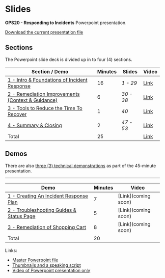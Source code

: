 # Slides
 **OPS20 - Responding to Incidents** Powerpoint presentation.

[Download the current presentation file](../presentations.md)

## Sections

The Powerpoint slide deck is divided up in to four (4) sections.

| Section / Demo | Minutes | Slides | Video
|----------|----------|-------|-----|
|[1 - Intro & Foundations of Incident Response](section/01/README.md)|16 | *1 - 29* | [Link](https://globaleventcdn.blob.core.windows.net/assets/ops/ops20/video/02_Presentation_Section_One.mp4)
|[2 - Remediation Improvements (Context & Guidance)](section/02/README.md)|6 | *30 - 38* |[Link](https://globaleventcdn.blob.core.windows.net/assets/ops/ops20/video/02_Presentation_Section_Two.mp4)
|[3 - Tools to Reduce the Time To Recover](section/03/README.md)|1 | *40* |[Link](https://globaleventcdn.blob.core.windows.net/assets/ops/ops20/video/02_Presentation_Section_Three.mp4)
[4 - Summary & Closing](section/04/README.md) | 2 | *47 - 53* |[Link](https://globaleventcdn.blob.core.windows.net/assets/ops/ops20/video/02_Presentation_Section_Four.mp4)
| Total       |25 | |[Link](https://globaleventcdn.blob.core.windows.net/assets/ops/ops20/video/OPS20_Final_Full.mp4)

## Demos

There are also [three (3) technical demonstrations](../demos/README.md) as part of the 45-minute presentation.

---

| Demo | Minutes | Video
|---|--|--|
| [1 - Creating An Incident Response Plan](../demos/01/README.md) | 7 | [Link](coming soon)
| [2 - Troubleshooting Guides & Status Page](../demos/02/README.md)  | 5 | [Link](coming soon)
| [3 - Remediation of Shopping Cart](../demos/03/README.md)  | 8 | [Link](coming soon)
| Total       |20 |

Links:
- [Master Powerpoint file](../presentations.md)
- [Thumbnails and a speaking script](script/OPS20_Speaking_Script.md)
- [Video of Powerpoint presentation only](https://globaleventcdn.blob.core.windows.net/assets/ops/ops20/video/01_Presentation_No_Demo.mp4)